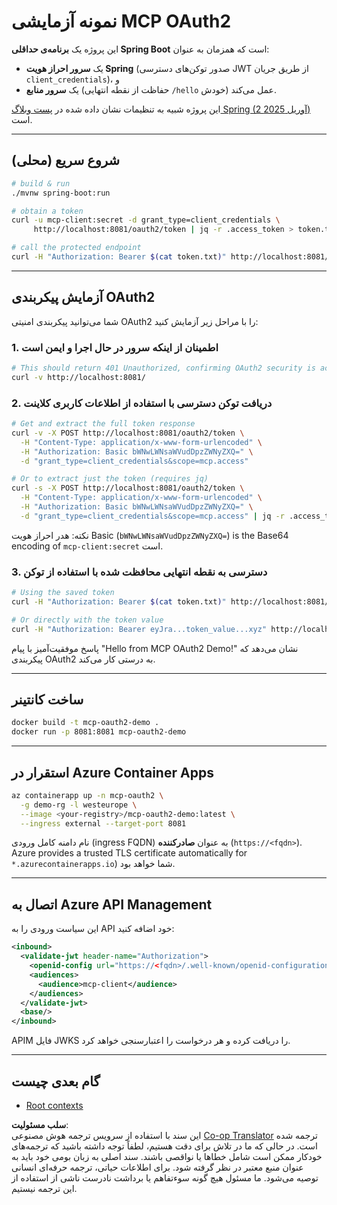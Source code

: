 <!--
CO_OP_TRANSLATOR_METADATA:
{
  "original_hash": "2d6413f234258f6bbc8189c463e510ee",
  "translation_date": "2025-06-02T18:24:46+00:00",
  "source_file": "05-AdvancedTopics/mcp-oauth2-demo/README.md",
  "language_code": "fa"
}
-->
# نمونه آزمایشی MCP OAuth2

این پروژه یک **برنامه‌ی حداقلی Spring Boot** است که همزمان به عنوان:

* یک **سرور احراز هویت Spring** (صدور توکن‌های دسترسی JWT از طریق جریان `client_credentials`)، و  
* یک **سرور منابع** (حفاظت از نقطه انتهایی `/hello` خودش) عمل می‌کند.

این پروژه شبیه به تنظیمات نشان داده شده در [پست وبلاگ Spring (2 آوریل 2025)](https://spring.io/blog/2025/04/02/mcp-server-oauth2) است.

---

## شروع سریع (محلی)

```bash
# build & run
./mvnw spring-boot:run

# obtain a token
curl -u mcp-client:secret -d grant_type=client_credentials \
     http://localhost:8081/oauth2/token | jq -r .access_token > token.txt

# call the protected endpoint
curl -H "Authorization: Bearer $(cat token.txt)" http://localhost:8081/hello
```

---

## آزمایش پیکربندی OAuth2

شما می‌توانید پیکربندی امنیتی OAuth2 را با مراحل زیر آزمایش کنید:

### 1. اطمینان از اینکه سرور در حال اجرا و ایمن است

```bash
# This should return 401 Unauthorized, confirming OAuth2 security is active
curl -v http://localhost:8081/
```

### 2. دریافت توکن دسترسی با استفاده از اطلاعات کاربری کلاینت

```bash
# Get and extract the full token response
curl -v -X POST http://localhost:8081/oauth2/token \
  -H "Content-Type: application/x-www-form-urlencoded" \
  -H "Authorization: Basic bWNwLWNsaWVudDpzZWNyZXQ=" \
  -d "grant_type=client_credentials&scope=mcp.access"

# Or to extract just the token (requires jq)
curl -s -X POST http://localhost:8081/oauth2/token \
  -H "Content-Type: application/x-www-form-urlencoded" \
  -H "Authorization: Basic bWNwLWNsaWVudDpzZWNyZXQ=" \
  -d "grant_type=client_credentials&scope=mcp.access" | jq -r .access_token > token.txt
```

نکته: هدر احراز هویت Basic (`bWNwLWNsaWVudDpzZWNyZXQ=`) is the Base64 encoding of `mcp-client:secret` است.

### 3. دسترسی به نقطه انتهایی محافظت شده با استفاده از توکن

```bash
# Using the saved token
curl -H "Authorization: Bearer $(cat token.txt)" http://localhost:8081/hello

# Or directly with the token value
curl -H "Authorization: Bearer eyJra...token_value...xyz" http://localhost:8081/hello
```

پاسخ موفقیت‌آمیز با پیام "Hello from MCP OAuth2 Demo!" نشان می‌دهد که پیکربندی OAuth2 به درستی کار می‌کند.

---

## ساخت کانتینر

```bash
docker build -t mcp-oauth2-demo .
docker run -p 8081:8081 mcp-oauth2-demo
```

---

## استقرار در **Azure Container Apps**

```bash
az containerapp up -n mcp-oauth2 \
  -g demo-rg -l westeurope \
  --image <your-registry>/mcp-oauth2-demo:latest \
  --ingress external --target-port 8081
```

نام دامنه کامل ورودی (ingress FQDN) به عنوان **صادرکننده** (`https://<fqdn>`).  
Azure provides a trusted TLS certificate automatically for `*.azurecontainerapps.io`) شما خواهد بود.

---

## اتصال به **Azure API Management**

این سیاست ورودی را به API خود اضافه کنید:

```xml
<inbound>
  <validate-jwt header-name="Authorization">
    <openid-config url="https://<fqdn>/.well-known/openid-configuration"/>
    <audiences>
      <audience>mcp-client</audience>
    </audiences>
  </validate-jwt>
  <base/>
</inbound>
```

APIM فایل JWKS را دریافت کرده و هر درخواست را اعتبارسنجی خواهد کرد.

---

## گام بعدی چیست

- [Root contexts](../mcp-root-contexts/README.md)

**سلب مسئولیت**:  
این سند با استفاده از سرویس ترجمه هوش مصنوعی [Co-op Translator](https://github.com/Azure/co-op-translator) ترجمه شده است. در حالی که ما در تلاش برای دقت هستیم، لطفاً توجه داشته باشید که ترجمه‌های خودکار ممکن است شامل خطاها یا نواقصی باشند. سند اصلی به زبان بومی خود باید به عنوان منبع معتبر در نظر گرفته شود. برای اطلاعات حیاتی، ترجمه حرفه‌ای انسانی توصیه می‌شود. ما مسئول هیچ گونه سوءتفاهم یا برداشت نادرست ناشی از استفاده از این ترجمه نیستیم.